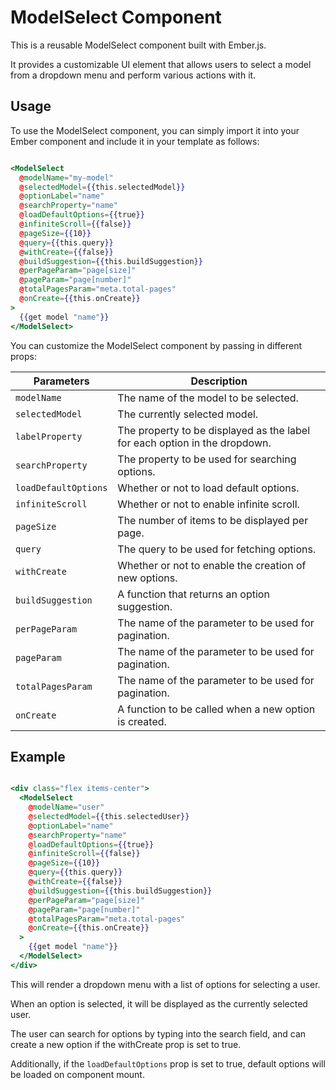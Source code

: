 # ModelSelect Component

This is a reusable ModelSelect component built with Ember.js. 

It provides a customizable UI element that allows users to select a model from a dropdown menu and perform various actions with it.

## Usage

To use the ModelSelect component, you can simply import it into your Ember component and include it in your template as follows:

```hbs

<ModelSelect 
  @modelName="my-model"
  @selectedModel={{this.selectedModel}}
  @optionLabel="name"
  @searchProperty="name"
  @loadDefaultOptions={{true}}
  @infiniteScroll={{false}}
  @pageSize={{10}}
  @query={{this.query}}
  @withCreate={{false}}
  @buildSuggestion={{this.buildSuggestion}}
  @perPageParam="page[size]"
  @pageParam="page[number]"
  @totalPagesParam="meta.total-pages"
  @onCreate={{this.onCreate}}
>
  {{get model "name"}}
</ModelSelect>

```

You can customize the ModelSelect component by passing in different props:

| Parameters               | Description                                                                |
|--------------------|----------------------------------------------------------------------------|
| `modelName`          | The name of the model to be selected.                                      |
| `selectedModel`      | The currently selected model.                                              |
| `labelProperty`     | The property to be displayed as the label for each option in the dropdown. |
| `searchProperty`     | The property to be used for searching options.                             |
| `loadDefaultOptions` | Whether or not to load default options.                                    |
| `infiniteScroll`     | Whether or not to enable infinite scroll.                                  |
| `pageSize`           | The number of items to be displayed per page.                              |
| `query`              | The query to be used for fetching options.                                 |
| `withCreate`         | Whether or not to enable the creation of new options.                      |
| `buildSuggestion`    | A function that returns an option suggestion.                              |
| `perPageParam`       | The name of the parameter to be used for pagination.                       |
| `pageParam`          | The name of the parameter to be used for pagination.                       |
| `totalPagesParam`    | The name of the parameter to be used for pagination.                       |
| `onCreate`           | A function to be called when a new option is created.                      |

## Example

```hbs

<div class="flex items-center">
  <ModelSelect 
    @modelName="user"
    @selectedModel={{this.selectedUser}}
    @optionLabel="name"
    @searchProperty="name"
    @loadDefaultOptions={{true}}
    @infiniteScroll={{false}}
    @pageSize={{10}}
    @query={{this.query}}
    @withCreate={{false}}
    @buildSuggestion={{this.buildSuggestion}}
    @perPageParam="page[size]"
    @pageParam="page[number]"
    @totalPagesParam="meta.total-pages"
    @onCreate={{this.onCreate}}
  >
    {{get model "name"}}
  </ModelSelect>
</div>


```

This will render a dropdown menu with a list of options for selecting a user. 

When an option is selected, it will be displayed as the currently selected user. 

The user can search for options by typing into the search field, and can create a new option if the withCreate prop is set to true. 

Additionally, if the `loadDefaultOptions` prop is set to true, default options will be loaded on component mount.


